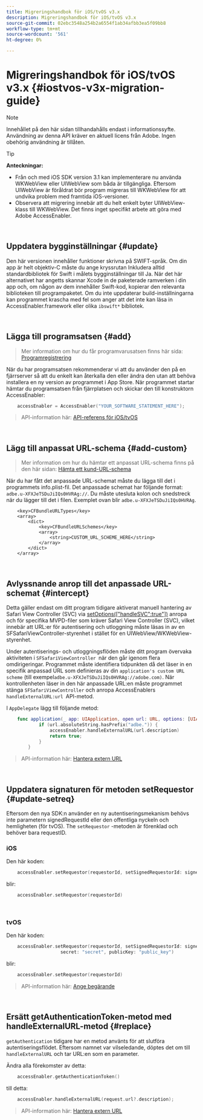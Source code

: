 ```yaml
---
title: Migreringshandbok för iOS/tvOS v3.x
description: Migreringshandbok för iOS/tvOS v3.x
source-git-commit: 02ebc3548a254b2a6554f1ab34afbb3ea5f09bb8
workflow-type: tm+mt
source-wordcount: '561'
ht-degree: 0%

---
```


# Migreringshandbok för iOS/tvOS v3.x {#iostvos-v3x-migration-guide}

>[!NOTE]
>
>Innehållet på den här sidan tillhandahålls endast i informationssyfte. Användning av denna API kräver en aktuell licens från Adobe. Ingen obehörig användning är tillåten.

>[!TIP]
> 
> **Anteckningar:**
>
> - Från och med iOS SDK version 3.1 kan implementerare nu använda WKWebView eller UIWebView som båda är tillgängliga. Eftersom UIWebView är föråldrat bör program migreras till WKWebView för att undvika problem med framtida iOS-versioner.
> - Observera att migrering innebär att du helt enkelt byter UIWebView-klass till WKWebView. Det finns inget specifikt arbete att göra med Adobe AccessEnabler.

</br>

## Uppdatera bygginställningar {#update}

Den här versionen innehåller funktioner skrivna på SWIFT-språk. Om din app är helt objektiv-C måste du ange kryssrutan Inkludera alltid standardbibliotek för Swift i målets bygginställningar till Ja. När det här alternativet har angetts skannar Xcode in de paketerade ramverken i din app och, om någon av dem innehåller Swift-kod, kopierar den relevanta biblioteken till programpaketet. Om du inte uppdaterar build-inställningarna kan programmet krascha med fel som anger att det inte kan läsa in AccessEnabler.framework eller olika `ibswift*` bibliotek.

</br>

## Lägga till programsatsen {#add}

> Mer information om hur du får programvarusatsen finns här
> sida:
> [Programregistrering](/help/authentication/iostvos-application-registration.md)

När du har programsatsen rekommenderar vi att du använder den på en fjärrserver så att du enkelt kan återkalla den eller ändra den utan att behöva installera en ny version av programmet i App Store. När programmet startar hämtar du programsatsen från fjärrplatsen och skickar den till konstruktorn AccessEnabler:

```swift
    accessEnabler = AccessEnabler("YOUR_SOFTWARE_STATEMENT_HERE");
```

> API-information här: [API-referens för iOS/tvOS](/help/authentication/iostvos-sdk-api-reference.md)

</br>

## Lägg till anpassat URL-schema {#add-custom}

> Mer information om hur du hämtar ett anpassat URL-schema finns på den här sidan: [Hämta ett kund-URL-schema](/help/authentication/iostvos-application-registration.md)

När du har fått det anpassade URL-schemat måste du lägga till det i programmets info.plist-fil. Det anpassade schemat har följande format: `adbe.u-XFXJeTSDuJiIQs0HVRAg://`. Du måste utesluta kolon och snedstreck när du lägger till det i filen. Exemplet ovan blir `adbe.u-XFXJeTSDuJiIQs0HVRAg`.

```plist
    <key>CFBundleURLTypes</key>
    <array>
        <dict>
            <key>CFBundleURLSchemes</key>
            <array>
                <string>CUSTOM_URL_SCHEME_HERE</string>
            </array>
        </dict>
    </array>
```

</br>

## Avlyssnande anrop till det anpassade URL-schemat {#intercept}

Detta gäller endast om ditt program tidigare aktiverat manuell hantering av Safari View Controller (SVC) via [setOptions(\[&quot;handleSVC&quot;:true&quot;\])](/help/authentication/iostvos-sdk-api-reference.md) anropa och för specifika MVPD-filer som kräver Safari View Controller (SVC), vilket innebär att URL:er för autentisering och utloggning måste läsas in av en SFSafariViewController-styrenhet i stället för en UIWebView/WKWebView-styrenhet.

Under autentiserings- och utloggningsflöden måste ditt program övervaka aktiviteten i `SFSafariViewController `när den går igenom flera omdirigeringar. Programmet måste identifiera tidpunkten då det läser in en specifik anpassad URL som definieras av din `application's custom URL scheme` (till exempel`adbe.u-XFXJeTSDuJiIQs0HVRAg://adobe.com)`. När kontrollenheten läser in den här anpassade URL:en måste programmet stänga `SFSafariViewController` och anropa AccessEnablers `handleExternalURL:url `API-metod.

I `AppDelegate` lägg till följande metod:

```swift
    func application(_ app: UIApplication, open url: URL, options: [UIApplicationOpenURLOptionsKey: Any]) -> Bool {
            if (url.absoluteString.hasPrefix("adbe.")) {
                accessEnabler.handleExternalURL(url.description)
                return true;
            } 
        }
```

> API-information här: [Hantera extern URL](/help/authentication/iostvos-sdk-api-reference.md)

</br>

## Uppdatera signaturen för metoden setRequestor {#update-setreq}

Eftersom den nya SDK:n använder en ny autentiseringsmekanism behövs inte parametern signedRequestId eller den offentliga nyckeln och hemligheten (för tvOS). The `setRequestor` -metoden är förenklad och behöver bara requestID.

### iOS

Den här koden:

```swift
    accessEnabler.setRequestor(requestorId, setSignedRequestorId: signedRequestorId)
```

blir:

```swift
    accessEnabler.setRequestor(requestorId)
```

</br>

### tvOS

Den här koden:

```swift
    accessEnabler.setRequestor(requestorId, setSignedRequestorId: signedRequestorId,
                    secret: "secret", publicKey: "public_key")
```

blir:

```swift
    accessEnabler.setRequestor(requestorId)
```

> API-information här: [Ange begärande](/help/authentication/iostvos-sdk-api-reference.md)

</br>

## Ersätt getAuthenticationToken-metod med handleExternalURL-metod {#replace}

`getAuthentication` tidigare har en metod använts för att slutföra autentiseringsflödet. Eftersom namnet var vilseledande, döptes det om till `handleExternalURL` och tar URL:en som en parameter.

Ändra alla förekomster av detta:

```swift
    accessEnabler.getAuthenticationToken()
```

till detta:

```swift
    accessEnabler.handleExternalURL(request.url?.description);
```

> API-information här: [Hantera extern URL](/help/authentication/iostvos-sdk-api-reference.md)
